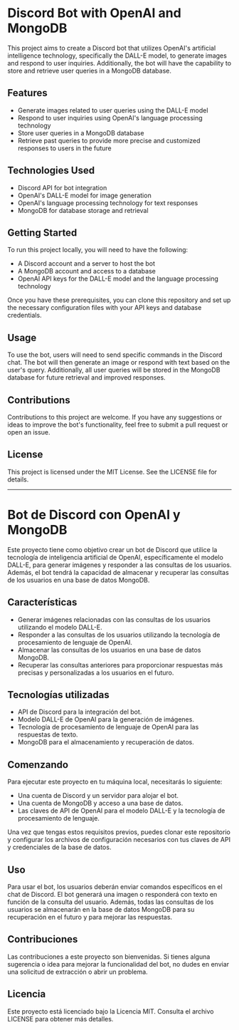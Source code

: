 # Discord Bot with OpenAI and MongoDB


This project aims to create a Discord bot that utilizes OpenAI's artificial intelligence technology, specifically the DALL-E model, to generate images and respond to user inquiries. Additionally, the bot will have the capability to store and retrieve user queries in a MongoDB database.

## Features

- Generate images related to user queries using the DALL-E model
- Respond to user inquiries using OpenAI's language processing technology
- Store user queries in a MongoDB database
- Retrieve past queries to provide more precise and customized responses to users in the future

## Technologies Used

- Discord API for bot integration
- OpenAI's DALL-E model for image generation
- OpenAI's language processing technology for text responses
- MongoDB for database storage and retrieval

## Getting Started

To run this project locally, you will need to have the following:

- A Discord account and a server to host the bot
- A MongoDB account and access to a database
- OpenAI API keys for the DALL-E model and the language processing technology

Once you have these prerequisites, you can clone this repository and set up the necessary configuration files with your API keys and database credentials.

## Usage

To use the bot, users will need to send specific commands in the Discord chat. The bot will then generate an image or respond with text based on the user's query. Additionally, all user queries will be stored in the MongoDB database for future retrieval and improved responses.

## Contributions

Contributions to this project are welcome. If you have any suggestions or ideas to improve the bot's functionality, feel free to submit a pull request or open an issue.

## License

This project is licensed under the MIT License. See the LICENSE file for details.

---

# Bot de Discord con OpenAI y MongoDB

Este proyecto tiene como objetivo crear un bot de Discord que utilice la tecnología de inteligencia artificial de OpenAI, específicamente el modelo DALL-E, para generar imágenes y responder a las consultas de los usuarios. Además, el bot tendrá la capacidad de almacenar y recuperar las consultas de los usuarios en una base de datos MongoDB.

## Características

- Generar imágenes relacionadas con las consultas de los usuarios utilizando el modelo DALL-E.
- Responder a las consultas de los usuarios utilizando la tecnología de procesamiento de lenguaje de OpenAI.
- Almacenar las consultas de los usuarios en una base de datos MongoDB.
- Recuperar las consultas anteriores para proporcionar respuestas más precisas y personalizadas a los usuarios en el futuro.

## Tecnologías utilizadas

- API de Discord para la integración del bot.
- Modelo DALL-E de OpenAI para la generación de imágenes.
- Tecnología de procesamiento de lenguaje de OpenAI para las respuestas de texto.
- MongoDB para el almacenamiento y recuperación de datos.

## Comenzando

Para ejecutar este proyecto en tu máquina local, necesitarás lo siguiente:

- Una cuenta de Discord y un servidor para alojar el bot.
- Una cuenta de MongoDB y acceso a una base de datos.
- Las claves de API de OpenAI para el modelo DALL-E y la tecnología de procesamiento de lenguaje.

Una vez que tengas estos requisitos previos, puedes clonar este repositorio y configurar los archivos de configuración necesarios con tus claves de API y credenciales de la base de datos.

## Uso

Para usar el bot, los usuarios deberán enviar comandos específicos en el chat de Discord. El bot generará una imagen o responderá con texto en función de la consulta del usuario. Además, todas las consultas de los usuarios se almacenarán en la base de datos MongoDB para su recuperación en el futuro y para mejorar las respuestas.

## Contribuciones

Las contribuciones a este proyecto son bienvenidas. Si tienes alguna sugerencia o idea para mejorar la funcionalidad del bot, no dudes en enviar una solicitud de extracción o abrir un problema.

## Licencia

Este proyecto está licenciado bajo la Licencia MIT. Consulta el archivo LICENSE para obtener más detalles.

